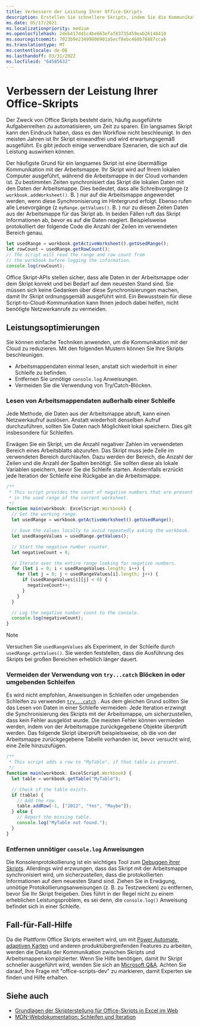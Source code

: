 ```yaml
---
title: Verbessern der Leistung Ihrer Office-Skripts
description: Erstellen Sie schnellere Skripts, indem Sie die Kommunikation zwischen der Excel Arbeitsmappe und Ihrem Skript verstehen.
ms.date: 05/17/2021
ms.localizationpriority: medium
ms.openlocfilehash: 2deb417d41c4be663efaf83735459eab26146410
ms.sourcegitcommit: 7023b9e23499806901a5ecf8ebc460b76887cca6
ms.translationtype: MT
ms.contentlocale: de-DE
ms.lasthandoff: 03/31/2022
ms.locfileid: "64585632"
---
```

# <a name="improve-the-performance-of-your-office-scripts"></a>Verbessern der Leistung Ihrer Office-Skripts

Der Zweck von Office Skripts besteht darin, häufig ausgeführte Aufgabenreihen zu automatisieren, um Zeit zu sparen. Ein langsames Skript kann den Eindruck haben, dass es den Workflow nicht beschleunigt. In den meisten Jahren ist Ihr Skript einwandfrei und wird erwartungsgemäß ausgeführt. Es gibt jedoch einige verwendbare Szenarien, die sich auf die Leistung auswirken können.

Der häufigste Grund für ein langsames Skript ist eine übermäßige Kommunikation mit der Arbeitsmappe. Ihr Skript wird auf Ihrem lokalen Computer ausgeführt, während die Arbeitsmappe in der Cloud vorhanden ist. Zu bestimmten Zeiten synchronisiert das Skript die lokalen Daten mit den Daten der Arbeitsmappe. Dies bedeutet, dass alle Schreibvorgänge (z `workbook.addWorksheet()`. B. ) nur auf die Arbeitsmappe angewendet werden, wenn diese Synchronisierung im Hintergrund erfolgt. Ebenso rufen alle Lesevorgänge (z `myRange.getValues()`. B. ) nur zu diesen Zeiten Daten aus der Arbeitsmappe für das Skript ab. In beiden Fällen ruft das Skript Informationen ab, bevor es auf die Daten reagiert. Beispielsweise protokolliert der folgende Code die Anzahl der Zeilen im verwendeten Bereich genau.

```TypeScript
let usedRange = workbook.getActiveWorksheet().getUsedRange();
let rowCount = usedRange.getRowCount();
// The script will read the range and row count from
// the workbook before logging the information.
console.log(rowCount);
```

Office Skript-APIs stellen sicher, dass alle Daten in der Arbeitsmappe oder dem Skript korrekt und bei Bedarf auf dem neuesten Stand sind. Sie müssen sich keine Gedanken über diese Synchronisierungen machen, damit Ihr Skript ordnungsgemäß ausgeführt wird. Ein Bewusstsein für diese Script-to-Cloud-Kommunikation kann Ihnen jedoch dabei helfen, nicht benötigte Netzwerkanrufe zu vermeiden.

## <a name="performance-optimizations"></a>Leistungsoptimierungen

Sie können einfache Techniken anwenden, um die Kommunikation mit der Cloud zu reduzieren. Mit den folgenden Mustern können Sie Ihre Skripts beschleunigen.

- Arbeitsmappendaten einmal lesen, anstatt sich wiederholt in einer Schleife zu befinden.
- Entfernen Sie unnötige `console.log` Anweisungen.
- Vermeiden Sie die Verwendung von Try/Catch-Blöcken.

### <a name="read-workbook-data-outside-of-a-loop"></a>Lesen von Arbeitsmappendaten außerhalb einer Schleife

Jede Methode, die Daten aus der Arbeitsmappe abruft, kann einen Netzwerkaufruf auslösen. Anstatt wiederholt denselben Aufruf durchzuführen, sollten Sie Daten nach Möglichkeit lokal speichern. Dies gilt insbesondere für Schleifen.

Erwägen Sie ein Skript, um die Anzahl negativer Zahlen im verwendeten Bereich eines Arbeitsblatts abzurufen. Das Skript muss jede Zelle im verwendeten Bereich durchlaufen. Dazu werden der Bereich, die Anzahl der Zeilen und die Anzahl der Spalten benötigt. Sie sollten diese als lokale Variablen speichern, bevor Sie die Schleife starten. Andernfalls erzrückt jede Iteration der Schleife eine Rückgabe an die Arbeitsmappe.

```TypeScript
/**
 * This script provides the count of negative numbers that are present
 * in the used range of the current worksheet.
 */
function main(workbook: ExcelScript.Workbook) {
  // Get the working range.
  let usedRange = workbook.getActiveWorksheet().getUsedRange();

  // Save the values locally to avoid repeatedly asking the workbook.
  let usedRangeValues = usedRange.getValues();

  // Start the negative number counter.
  let negativeCount = 0;

  // Iterate over the entire range looking for negative numbers.
  for (let i = 0; i < usedRangeValues.length; i++) {
    for (let j = 0; j < usedRangeValues[i].length; j++) {
      if (usedRangeValues[i][j] < 0) {
        negativeCount++;
      }
    }
  }

  // Log the negative number count to the console.
  console.log(negativeCount);
}
```

> [!NOTE]
> Versuchen Sie `usedRangeValues` als Experiment, in der Schleife durch `usedRange.getValues()`. Sie werden feststellen, dass die Ausführung des Skripts bei großen Bereichen erheblich länger dauert.

### <a name="avoid-using-trycatch-blocks-in-or-surrounding-loops"></a>Vermeiden der Verwendung von `try...catch` Blöcken in oder umgebenden Schleifen

Es wird nicht empfohlen, Anweisungen in Schleifen oder umgebenden Schleifen zu verwenden [`try...catch`](https://developer.mozilla.org/docs/Web/JavaScript/Reference/Statements/try...catch) . Aus dem gleichen Grund sollten Sie das Lesen von Daten in einer Schleife vermeiden: Jede Iteration erzwingt die Synchronisierung des Skripts mit der Arbeitsmappe, um sicherzustellen, dass kein Fehler ausgelöst wurde. Die meisten Fehler können vermieden werden, indem von der Arbeitsmappe zurückgegebene Objekte überprüft werden. Das folgende Skript überprüft beispielsweise, ob die von der Arbeitsmappe zurückgegebene Tabelle vorhanden ist, bevor versucht wird, eine Zeile hinzuzufügen.

```TypeScript
/**
 * This script adds a row to "MyTable", if that table is present.
 */
function main(workbook: ExcelScript.Workbook) {
  let table = workbook.getTable("MyTable");

  // Check if the table exists.
  if (table) {
    // Add the row.
    table.addRow(-1, ["2012", "Yes", "Maybe"]);
  } else {
    // Report the missing table.
    console.log("MyTable not found.");
  }
}
```

### <a name="remove-unnecessary-consolelog-statements"></a>Entfernen unnötiger `console.log` Anweisungen

Die Konsolenprotokollierung ist ein wichtiges Tool zum [Debuggen ihrer Skripts](../testing/troubleshooting.md). Allerdings wird erzwungen, dass das Skript mit der Arbeitsmappe synchronisiert wird, um sicherzustellen, dass die protokollierten Informationen auf dem neuesten Stand sind. Ziehen Sie in Erwägung, unnötige Protokollierungsanweisungen (z. B. zu Testzwecken) zu entfernen, bevor Sie Ihr Skript freigeben. Dies führt in der Regel nicht zu einem erheblichen Leistungsproblem, es sei denn, die `console.log()` Anweisung befindet sich in einer Schleife.

## <a name="case-by-case-help"></a>Fall-für-Fall-Hilfe

Da die Plattform Office Skripts erweitert wird, um mit [Power Automate](https://flow.microsoft.com/), [adaptiven Karten](/adaptive-cards) und anderen produktübergreifenden Features zu arbeiten, werden die Details der Kommunikation zwischen Skripts und Arbeitsmappen komplizierter. Wenn Sie Hilfe benötigen, damit Ihr Skript schneller ausgeführt wird, wenden Sie sich an [Microsoft Q&A](/answers/topics/office-scripts-excel-dev.html). Achten Sie darauf, Ihre Frage mit "office-scripts-dev" zu markieren, damit Experten sie finden und Hilfe erhalten.

## <a name="see-also"></a>Siehe auch

- [Grundlagen der Skripterstellung für Office-Skripts in Excel im Web](scripting-fundamentals.md)
- [MDN-Webdokumentation: Schleifen und Iteration](https://developer.mozilla.org/docs/Web/JavaScript/Guide/Loops_and_iteration)
